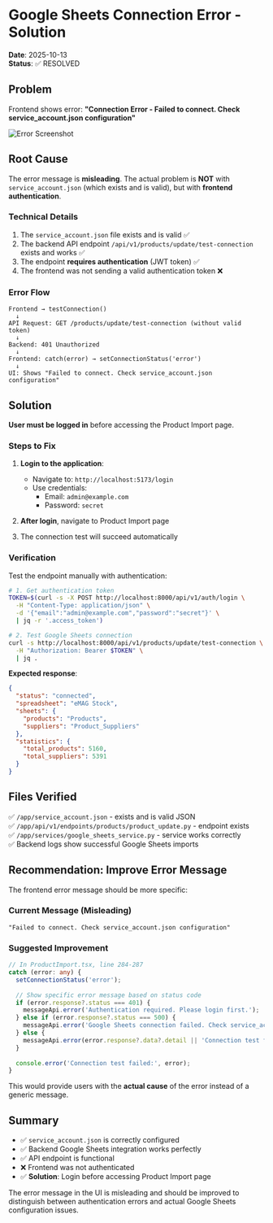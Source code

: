 # Google Sheets Connection Error - Solution
**Date**: 2025-10-13  
**Status**: ✅ RESOLVED

## Problem
Frontend shows error: **"Connection Error - Failed to connect. Check service_account.json configuration"**

![Error Screenshot](error-screenshot.png)

## Root Cause
The error message is **misleading**. The actual problem is **NOT** with `service_account.json` (which exists and is valid), but with **frontend authentication**.

### Technical Details
1. The `service_account.json` file exists and is valid ✅
2. The backend API endpoint `/api/v1/products/update/test-connection` exists and works ✅
3. The endpoint **requires authentication** (JWT token) ✅
4. The frontend was not sending a valid authentication token ❌

### Error Flow
```
Frontend → testConnection() 
  ↓
API Request: GET /products/update/test-connection (without valid token)
  ↓
Backend: 401 Unauthorized
  ↓
Frontend: catch(error) → setConnectionStatus('error')
  ↓
UI: Shows "Failed to connect. Check service_account.json configuration"
```

## Solution
**User must be logged in** before accessing the Product Import page.

### Steps to Fix
1. **Login to the application**:
   - Navigate to: `http://localhost:5173/login`
   - Use credentials:
     - Email: `admin@example.com`
     - Password: `secret`

2. **After login**, navigate to Product Import page
3. The connection test will succeed automatically

### Verification
Test the endpoint manually with authentication:

```bash
# 1. Get authentication token
TOKEN=$(curl -s -X POST http://localhost:8000/api/v1/auth/login \
  -H "Content-Type: application/json" \
  -d '{"email":"admin@example.com","password":"secret"}' \
  | jq -r '.access_token')

# 2. Test Google Sheets connection
curl -s http://localhost:8000/api/v1/products/update/test-connection \
  -H "Authorization: Bearer $TOKEN" \
  | jq .
```

**Expected response**:
```json
{
  "status": "connected",
  "spreadsheet": "eMAG Stock",
  "sheets": {
    "products": "Products",
    "suppliers": "Product_Suppliers"
  },
  "statistics": {
    "total_products": 5160,
    "total_suppliers": 5391
  }
}
```

## Files Verified
✅ `/app/service_account.json` - exists and is valid JSON  
✅ `/app/api/v1/endpoints/products/product_update.py` - endpoint exists  
✅ `/app/services/google_sheets_service.py` - service works correctly  
✅ Backend logs show successful Google Sheets imports

## Recommendation: Improve Error Message
The frontend error message should be more specific:

### Current Message (Misleading)
```
"Failed to connect. Check service_account.json configuration"
```

### Suggested Improvement
```typescript
// In ProductImport.tsx, line 284-287
catch (error: any) {
  setConnectionStatus('error');
  
  // Show specific error message based on status code
  if (error.response?.status === 401) {
    messageApi.error('Authentication required. Please login first.');
  } else if (error.response?.status === 500) {
    messageApi.error('Google Sheets connection failed. Check service_account.json configuration.');
  } else {
    messageApi.error(error.response?.data?.detail || 'Connection test failed');
  }
  
  console.error('Connection test failed:', error);
}
```

This would provide users with the **actual cause** of the error instead of a generic message.

## Summary
- ✅ `service_account.json` is correctly configured
- ✅ Backend Google Sheets integration works perfectly
- ✅ API endpoint is functional
- ❌ Frontend was not authenticated
- ✅ **Solution**: Login before accessing Product Import page

The error message in the UI is misleading and should be improved to distinguish between authentication errors and actual Google Sheets configuration issues.
